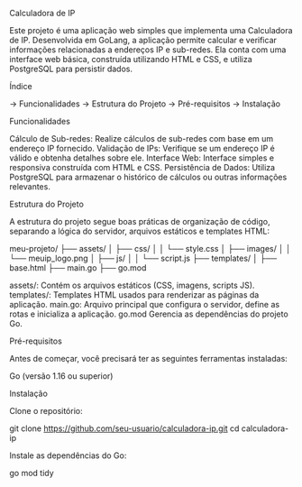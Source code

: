Calculadora de IP

Este projeto é uma aplicação web simples que implementa uma Calculadora de IP. Desenvolvida em GoLang, a aplicação permite calcular e verificar informações relacionadas a endereços IP e sub-redes. Ela conta com uma interface web básica, construída utilizando HTML e CSS, e utiliza PostgreSQL para persistir dados.

Índice

-> Funcionalidades
-> Estrutura do Projeto
-> Pré-requisitos
-> Instalação

Funcionalidades

Cálculo de Sub-redes: Realize cálculos de sub-redes com base em um endereço IP fornecido.
Validação de IPs: Verifique se um endereço IP é válido e obtenha detalhes sobre ele.
Interface Web: Interface simples e responsiva construída com HTML e CSS.
Persistência de Dados: Utiliza PostgreSQL para armazenar o histórico de cálculos ou outras informações relevantes.

Estrutura do Projeto

A estrutura do projeto segue boas práticas de organização de código, separando a lógica do servidor, arquivos estáticos e templates HTML:

meu-projeto/
├── assets/
│   ├── css/
│   │   └── style.css
│   ├── images/
│   │   └── meuip_logo.png
│   ├── js/
│   │   └── script.js
├── templates/
│   ├── base.html
├── main.go
├── go.mod

assets/: Contém os arquivos estáticos (CSS, imagens, scripts JS).
templates/: Templates HTML usados para renderizar as páginas da aplicação.
main.go: Arquivo principal que configura o servidor, define as rotas e inicializa a aplicação.
go.mod Gerencia as dependências do projeto Go.

Pré-requisitos

Antes de começar, você precisará ter as seguintes ferramentas instaladas:

Go (versão 1.16 ou superior)

Instalação

Clone o repositório:

git clone https://github.com/seu-usuario/calculadora-ip.git
cd calculadora-ip

Instale as dependências do Go:

go mod tidy